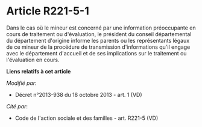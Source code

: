 # Article R221-5-1

Dans le cas où le mineur est concerné par une information préoccupante en cours de traitement ou d'évaluation, le président
du conseil départemental du département d'origine informe les parents ou les représentants légaux de ce mineur de la
procédure de transmission d'informations qu'il engage avec le département d'accueil et de ses implications sur le traitement
ou l'évaluation en cours.

**Liens relatifs à cet article**

_Modifié par_:

  - Décret n°2013-938 du 18 octobre 2013 - art. 1 (VD)

_Cité par_:

  - Code de l'action sociale et des familles - art. R221-5 (VD)

